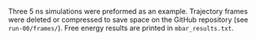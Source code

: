 Three 5 ns simulations were preformed as an example.
Trajectory frames were deleted or compressed to save space on the GitHub repository (see `run-00/frames/`).
Free energy results are printed in `mbar_results.txt`.

